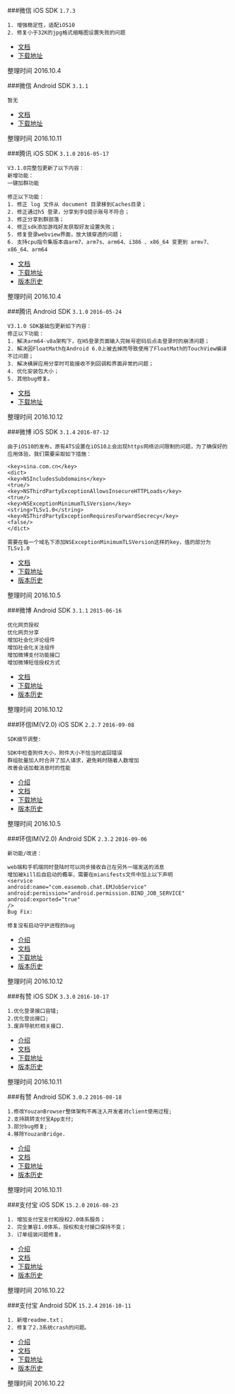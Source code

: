 


###微信 iOS SDK `1.7.3`
```
1. 增强稳定性，适配iOS10
2. 修复小于32K的jpg格式缩略图设置失败的问题
```
- [文档][wechat_ios_api]
- [下载地址][wechat_ios_download] 

整理时间 2016.10.4

###微信 Android SDK `3.1.1`
```
暂无
```
- [文档][wechat_android_api]
- [下载地址][wechat_android_download] 

整理时间 2016.10.11

###腾讯 iOS SDK `3.1.0` `2016-05-17`
```
V3.1.0完整包更新了以下内容：
新增功能：
一键加群功能

修正以下功能：
1. 修正 log 文件从 document 目录移到Caches目录；
2. 修正通过h5 登录，分享到手Q提示账号不符合；
3. 修正分享到群部落；
4. 修正sdk添加游戏好友获取好友设置失败；
5. 修复登录webview界面，放大镜穿透的问题；
6. 支持cpu指令集版本由arm7、arm7s、arm64、i386 、x86_64 变更到 armv7、x86_64、arm64
```

- [文档][qq_ios_api]
- [下载地址][qq_ios_download] 
- [版本历史][qq_ios_version]

整理时间 2016.10.4

###腾讯 Android SDK `3.1.0` `2016-05-24`
```
V3.1.0 SDK基础包更新如下内容：
修正以下功能：
1. 解决arm64-v8a架构下，在H5登录页面输入完帐号密码后点击登录时的崩溃问题；
2. 解决因FloatMath在Android 6.0上被去掉而导致使用了FloatMath的TouchView编译不过问题；
3. 解决横屏应用分享时可能接收不到回调和界面异常的问题；
4. 优化安装包大小；
5. 其他bug修复。
```

- [文档][qq_android_api]
- [下载地址][qq_android_download] 

整理时间 2016.10.12

###微博 iOS SDK `3.1.4` `2016-07-12`
```
由于iOS10的发布，原有ATS设置在iOS10上会出现https网络访问限制的问题，为了确保好的应用体验，我们需要采取如下措施：

<key>sina.com.cn</key>
<dict>
<key>NSIncludesSubdomains</key>
<true/>
<key>NSThirdPartyExceptionAllowsInsecureHTTPLoads</key>
<true/>
<key>NSExceptionMinimumTLSVersion</key>
<string>TLSv1.0</string>
<key>NSThirdPartyExceptionRequiresForwardSecrecy</key>
<false/>
</dict>

需要在每一个域名下添加NSExceptionMinimumTLSVersion这样的key，值的部分为TLSv1.0
```
- [文档][weibo_ios_api]
- [下载地址][weibo_ios_download] 
- [版本历史][weibo_ios_version]

整理时间 2016.10.5

###微博 Android SDK `3.1.1` `2015-06-16`
```
优化网页授权
优化网页分享
增加社会化评论组件
增加社会化关注组件
增加微博支付功能接口
增加微博短信授权方式
```
- [文档][weibo_android_api]
- [下载地址][weibo_android_download] 
- [版本历史][weibo_android_version]

整理时间 2016.10.12

###环信IM(V2.0) iOS SDK `2.2.7` `2016-09-08`
```
SDK细节调整:

SDK中检查附件大小，附件大小不恰当时返回错误
群组批量加人时合并了加人请求，避免耗时随着人数增加
改善会话加载消息时的性能
```
- [介绍][easemob_ios]
- [文档][easemob_ios_api]
- [下载地址][easemob_ios_download] 
- [版本历史][easemob_ios_version]

整理时间 2016.10.5

###环信IM(V2.0) Android SDK `2.3.2` `2016-09-06`
```
新功能/改进：

web端和手机端同时登陆时可以同步接收自己在另外一端发送的消息
增加被kill后自启动的概率，需要在mianifests文件中加上以下声明
<service
android:name="com.easemob.chat.EMJobService"
android:permission="android.permission.BIND_JOB_SERVICE"
android:exported="true"
/>        
Bug Fix:

修复没有启动守护进程的bug
```
- [介绍][easemob_android]
- [文档][easemob_android_api]
- [下载地址][easemob_android_download] 
- [版本历史][easemob_android_version]

整理时间 2016.10.12

###有赞 iOS SDK `3.3.0` `2016-10-17`
```
1.优化登录接口容错;
2.优化登出接口;
3.废弃导航栏相关接口.
```
- [介绍][youzan_ios]
- [文档][youzan_ios_api]
- [下载地址][youzan_ios_download] 
- [版本历史][youzan_ios_version]

整理时间 2016.10.11

###有赞 Android SDK `3.0.2` `2016-08-18`
```
1.修改YouzanBrowser整体架构不再注入开发者对client使用过程;
2.支持跳转支付宝App支付;
3.部分bug修复;
4.移除YouzanBridge.
```
- [介绍][youzan_android]
- [文档][youzan_android_api]
- [下载地址][youzan_android_download] 
- [版本历史][youzan_android_version]

整理时间 2016.10.11

###支付宝 iOS SDK `15.2.0` `2016-08-23`
```
1. 增加支付宝支付和授权2.0体系服务；
2. 完全兼容1.0体系，授权和支付接口保持不变；
3. 订单组装问题修复。
```
- [介绍][alipay_ios]
- [文档][alipay_ios_api]
- [下载地址][alipay_ios_download] 
- [版本历史][alipay_ios_version]

整理时间 2016.10.22

###支付宝 Android SDK `15.2.4` `2016-10-11`
```
1. 新增readme.txt；
2. 修复了2.3系统crash的问题。
```
- [介绍][alipay_android]
- [文档][alipay_android_api]
- [下载地址][alipay_android_download] 
- [版本历史][alipay_android_version]

整理时间 2016.10.22



[wechat_ios_api]: https://open.weixin.qq.com/cgi-bin/showdocument?action=dir_list&t=resource/res_list&verify=1&id=1417694084&token=&lang=zh_CN
[wechat_ios_download]: https://open.weixin.qq.com/cgi-bin/showdocument?action=dir_list&t=resource/res_list&verify=1&id=open1419319164&token=&lang=zh_CN
[wechat_ios_version]: https://open.weixin.qq.com/cgi-bin/showdocument?action=dir_list&t=resource/res_list&verify=1&id=1417694084&token=&lang=zh_CN

[wechat_android_api]: https://open.weixin.qq.com/cgi-bin/showdocument?action=dir_list&t=resource/res_list&verify=1&id=1417751808&token=&lang=zh_CN
[wechat_android_download]: https://open.weixin.qq.com/cgi-bin/showdocument?action=dir_list&t=resource/res_list&verify=1&id=open1419319167&token=&lang=zh_CN
[wechat_android_version]: https://open.weixin.qq.com/cgi-bin/showdocument?action=dir_list&t=resource/res_list&verify=1&id=1417751808&token=&lang=zh_CN

[qq_ios_api]: http://wiki.open.qq.com/wiki/IOS_API%E8%B0%83%E7%94%A8%E8%AF%B4%E6%98%8E
[qq_ios_download]: http://wiki.open.qq.com/wiki/mobile/SDK%E4%B8%8B%E8%BD%BD
[qq_ios_version]: http://wiki.open.qq.com/wiki/IOS_API%E8%B0%83%E7%94%A8%E8%AF%B4%E6%98%8E

[qq_android_api]: http://wiki.open.qq.com/wiki/%E5%88%9B%E5%BB%BA%E5%B9%B6%E9%85%8D%E7%BD%AE%E5%B7%A5%E7%A8%8B
[qq_android_download]: http://wiki.open.qq.com/wiki/mobile/SDK%E4%B8%8B%E8%BD%BD
[qq_android_version]: http://wiki.open.qq.com/wiki/%E5%88%9B%E5%BB%BA%E5%B9%B6%E9%85%8D%E7%BD%AE%E5%B7%A5%E7%A8%8B

[weibo_ios_api]: http://open.weibo.com/wiki/IOS_SDK
[weibo_ios_download]: https://github.com/sinaweibosdk/weibo_ios_sdk
[weibo_ios_version]: https://github.com/sinaweibosdk/weibo_ios_sdk

[weibo_android_api]: http://open.weibo.com/wiki/Android_SDK%E8%AF%B4%E6%98%8E%E6%96%87%E6%A1%A3
[weibo_android_download]: https://github.com/sinaweibosdk/weibo_android_sdk
[weibo_android_version]: https://github.com/sinaweibosdk/weibo_android_sdk

[easemob_ios]: http://docs.easemob.com/start/start
[easemob_ios_api]: http://docs.easemob.com/start/300iosclientintegration/10prepareforsdkimport
[easemob_ios_download]: http://www.easemob.com/download/im
[easemob_ios_version]: http://docs.easemob.com/start/300iosclientintegration/110release_note

[easemob_android]: http://docs.easemob.com/start/start
[easemob_android_api]: http://docs.easemob.com/start/200androidcleintintegration/10androidsdkimport
[easemob_android_download]: http://www.easemob.com/download/im
[easemob_android_version]: http://docs.easemob.com/start/200androidcleintintegration/160androidreleasenote

[youzan_ios]: http://open.youzan.com/sdk/doc#415
[youzan_ios_api]: http://open.youzan.com/sdk/doc#20
[youzan_ios_download]: http://open.youzan.com/sdk/doc#417
[youzan_ios_version]: http://open.youzan.com/sdk/doc#421

[youzan_android]: http://open.youzan.com/sdk/doc#415
[youzan_android_api]: http://open.youzan.com/sdk/doc#30
[youzan_android_download]: http://open.youzan.com/sdk/doc#417
[youzan_android_version]: http://open.youzan.com/sdk/doc#422

[alipay_ios]: https://doc.open.alipay.com/docs/doc.htm?spm=a219a.7629140.0.0.20pcDR&treeId=193&articleId=105051&docType=1
[alipay_ios_api]: https://doc.open.alipay.com/docs/doc.htm?spm=a219a.7629140.0.0.oIB0l5&treeId=193&articleId=105295&docType=1
[alipay_ios_download]: https://doc.open.alipay.com/doc2/detail.htm?treeId=54&articleId=104509&docType=1
[alipay_ios_version]: https://doc.open.alipay.com/doc2/detail.htm?treeId=54&articleId=104509&docType=1

[alipay_android]: https://doc.open.alipay.com/docs/doc.htm?spm=a219a.7629140.0.0.20pcDR&treeId=193&articleId=105051&docType=1
[alipay_android_api]: https://doc.open.alipay.com/docs/doc.htm?spm=a219a.7629140.0.0.3SIiTz&treeId=193&articleId=105296&docType=1
[alipay_android_download]: https://doc.open.alipay.com/doc2/detail.htm?treeId=54&articleId=104509&docType=1
[alipay_android_version]: https://doc.open.alipay.com/doc2/detail.htm?treeId=54&articleId=104509&docType=1
















